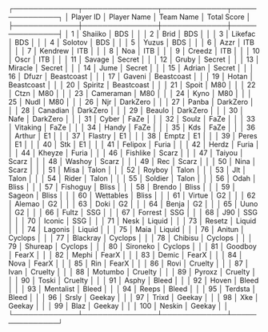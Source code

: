 ┌─────────────┬───────────────┬─────────────┬───────────────┐
│   Player ID │ Player Name   │ Team Name   │ Total Score   │
├─────────────┼───────────────┼─────────────┼───────────────┤
│           1 │ Shaiiko       │ BDS         │               │
│           2 │ Brid          │ BDS         │               │
│           3 │ Likefac       │ BDS         │               │
│           4 │ Solotov       │ BDS         │               │
│           5 │ Yuzus         │ BDS         │               │
│           6 │ Azzr          │ ITB         │               │
│           7 │ Kendrew       │ ITB         │               │
│           8 │ Noa           │ ITB         │               │
│           9 │ Creedz        │ ITB         │               │
│          10 │ Oscr          │ ITB         │               │
│          11 │ Savage        │ Secret      │               │
│          12 │ Gruby         │ Secret      │               │
│          13 │ Miracle       │ Secret      │               │
│          14 │ Jume          │ Secret      │               │
│          15 │ Adrian        │ Secret      │               │
│          16 │ Dfuzr         │ Beastcoast  │               │
│          17 │ Gaveni        │ Beastcoast  │               │
│          19 │ Hotan         │ Beastcoast  │               │
│          20 │ Spiritz       │ Beastcoast  │               │
│          21 │ Spoit         │ M80         │               │
│          22 │ Ctzn          │ M80         │               │
│          23 │ Cameraman     │ M80         │               │
│          24 │ Kyno          │ M80         │               │
│          25 │ Nudl          │ M80         │               │
│          26 │ Njr           │ DarkZero    │               │
│          27 │ Panba         │ DarkZero    │               │
│          28 │ Canadian      │ DarkZero    │               │
│          29 │ Beaulo        │ DarkZero    │               │
│          30 │ Nafe          │ DarkZero    │               │
│          31 │ Cyber         │ FaZe        │               │
│          32 │ Soulz         │ FaZe        │               │
│          33 │ Vitaking      │ FaZe        │               │
│          34 │ Handy         │ FaZe        │               │
│          35 │ Kds           │ FaZe        │               │
│          36 │ Arthur        │ E1          │               │
│          37 │ Flastry       │ E1          │               │
│          38 │ Emptz         │ E1          │               │
│          39 │ Peres         │ E1          │               │
│          40 │ Stk           │ E1          │               │
│          41 │ Felipox       │ Furia       │               │
│          42 │ Herdz         │ Furia       │               │
│          44 │ Kheyze        │ Furia       │               │
│          46 │ Fishlike      │ Scarz       │               │
│          47 │ Taiyou        │ Scarz       │               │
│          48 │ Washoy        │ Scarz       │               │
│          49 │ Rec           │ Scarz       │               │
│          50 │ Nina          │ Scarz       │               │
│          51 │ Misa          │ Talon       │               │
│          52 │ Royboy        │ Talon       │               │
│          53 │ Jlt           │ Talon       │               │
│          54 │ Rider         │ Talon       │               │
│          55 │ Soldier       │ Talon       │               │
│          56 │ Odah          │ Bliss       │               │
│          57 │ Fishoguy      │ Bliss       │               │
│          58 │ Brendo        │ Bliss       │               │
│          59 │ Sageon        │ Bliss       │               │
│          60 │ Wettables     │ Bliss       │               │
│          61 │ Virtue        │ G2          │               │
│          62 │ Alemao        │ G2          │               │
│          63 │ Doki          │ G2          │               │
│          64 │ Benja         │ G2          │               │
│          65 │ Uuno          │ G2          │               │
│          66 │ Fultz         │ SSG         │               │
│          67 │ Forrest       │ SSG         │               │
│          68 │ J90           │ SSG         │               │
│          70 │ Iconic        │ SSG         │               │
│          71 │ Nesk          │ Liquid      │               │
│          73 │ Resetz        │ Liquid      │               │
│          74 │ Lagonis       │ Liquid      │               │
│          75 │ Maia          │ Liquid      │               │
│          76 │ Anitun        │ Cyclops     │               │
│          77 │ Blackray      │ Cyclops     │               │
│          78 │ Chibisu       │ Cyclops     │               │
│          79 │ Shureap       │ Cyclops     │               │
│          80 │ Sironeko      │ Cyclops     │               │
│          81 │ Goodboy       │ FearX       │               │
│          82 │ Mephi         │ FearX       │               │
│          83 │ Demic         │ FearX       │               │
│          84 │ Nova          │ FearX       │               │
│          85 │ Rin           │ FearX       │               │
│          86 │ Rovi          │ Cruelty     │               │
│          87 │ Ivan          │ Cruelty     │               │
│          88 │ Motumbo       │ Cruelty     │               │
│          89 │ Pyroxz        │ Cruelty     │               │
│          90 │ Toski         │ Cruelty     │               │
│          91 │ Asphy         │ Bleed       │               │
│          92 │ Hoven         │ Bleed       │               │
│          93 │ Mentalist     │ Bleed       │               │
│          94 │ Reeps         │ Bleed       │               │
│          95 │ Terdsta       │ Bleed       │               │
│          96 │ Srsly         │ Geekay      │               │
│          97 │ Trixd         │ Geekay      │               │
│          98 │ Xke           │ Geekay      │               │
│          99 │ Blaz          │ Geekay      │               │
│         100 │ Neskin        │ Geekay      │               │
└─────────────┴───────────────┴─────────────┴───────────────┘